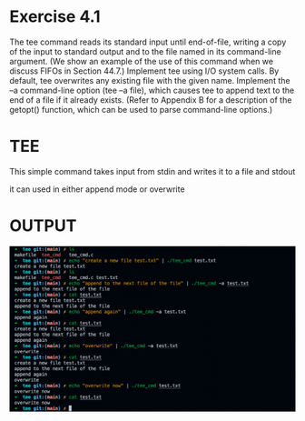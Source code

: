 # Exercise 4.1

The tee command reads its standard input until end-of-file, writing a copy of the input
to standard output and to the file named in its command-line argument. (We show
an example of the use of this command when we discuss FIFOs in Section 44.7.)
Implement tee using I/O system calls. By default, tee overwrites any existing file with
the given name. Implement the –a command-line option (tee –a file), which causes tee
to append text to the end of a file if it already exists. (Refer to Appendix B for a
description of the getopt() function, which can be used to parse command-line
options.)

# TEE

This simple command takes input from stdin and writes it to a file and stdout

it can used in either append mode or overwrite

# OUTPUT

![output screenshot](https://github.com/michealkeines/C-Lang/blob/main/projects/tee/output.png)


